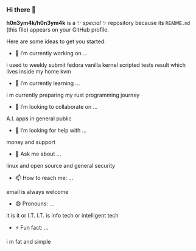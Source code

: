 ### Hi there 👋


**h0n3ym4k/h0n3ym4k** is a ✨ _special_ ✨ repository because its `README.md` (this file) appears on your GitHub profile.

Here are some ideas to get you started:

- 🔭 I’m currently working on ...

i used to weekly submit fedora vanilla kernel scripted tests result which lives inside my home kvm

- 🌱 I’m currently learning ...

i m currently preparing my rust programming journey

- 👯 I’m looking to collaborate on ...

A.I. apps in general public

- 🤔 I’m looking for help with ...

money and support

- 💬 Ask me about ...

linux and open source and general security

- 📫 How to reach me: ...

email is always welcome

- 😄 Pronouns: ...

it is it or I.T.
I.T. is info tech or intelligent tech

- ⚡ Fun fact: ...

i m fat and simple
